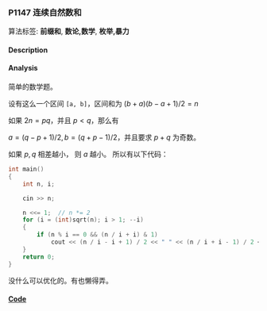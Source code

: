 ### P1147 连续自然数和

算法标签: **前缀和**, **数论,数学**, **枚举,暴力**


#### Description

#### Analysis

简单的数学题。

设有这么一个区间 `[a, b]`，区间和为 $(b + a)(b - a + 1) / 2 = n$

如果 $2n = pq$，并且 $p < q$，那么有

$a=(q - p + 1) / 2, b =(q +p -1)/2$，并且要求 $p+q$ 为奇数。

如果 $p,q$ 相差越小， 则 $a$ 越小。 所以有以下代码：

```cpp
int main()
{
    int n, i;

    cin >> n;

    n <<= 1;  // n *= 2
    for (i = (int)sqrt(n); i > 1; --i)
    {
        if (n % i == 0 && (n / i + i) & 1)
            cout << (n / i - i + 1) / 2 << " " << (n / i + i - 1) / 2 << endl;
    }
    return 0;
}
```

没什么可以优化的。有也懒得弄。

#### [Code](../cpp/p1147.cpp) 


